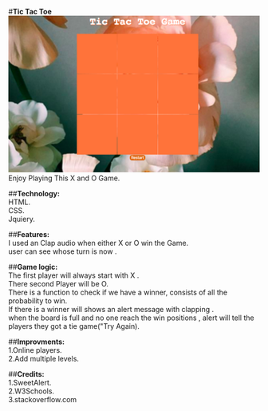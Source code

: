 #**Tic Tac Toe**</br>
![alt text](myimage.png)
Enjoy Playing This X and O Game.</br>

##**Technology:**</br>
HTML.</br>
CSS.</br>
Jquiery.</br>

##**Features:**</br>
I used an Clap audio  when either X or O win the Game.</br>
user can see whose turn is now .</br>

##**Game logic:**</br>
The first player will always start with X .</br>
There second Player will be O.</br>
There is a function to check if we have a winner, consists of all the probability to win.</br>
If there is a winner will shows an alert message with clapping .</br>
when the board is full and no one reach the win positions , alert will tell the players they got a tie game("Try Again).</br>

##**Improvments:**</br>
1.Online players.</br>
2.Add multiple levels.</br>

##**Credits:**</br>
1.SweetAlert.</br>
2.W3Schools.</br>
3.stackoverflow.com</br>
